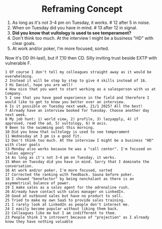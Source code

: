 <h1 align="center">Reframing Concept</h1>

1. As long as it's not 3-4 pm on Tuesday, it works. # 12 after 5 in noise.
2. When on Tuesday did you have in mind. # 13 after 12 in signal. 
3. **Did you know that vultology is used to see temperament?** 
4. Don't think too much. At the interview I might be a business "HD" with clear goals.
5. At work and/or poker, I'm more focused, sorted. 

Now it's DD (H-last), but if 7,10 then CD. Silly inviting trust beside EXTP with vulnerable F.
```
1 Of course I don't tell my colleagues straight away as it would be overwhelming.
2 Instead it will be step by step to give 4 skills instead of 16. 
3 Hi Daniel, hope you are well! 
4 How nice that you want to start working as a salesperson with us at Company.
5 I see that you have good experience in the field and therefore I would like to get to know you better over an interview.
6 Is it possible on Tuesday next week, 21/1 2025? All the best!
7 Already have an interview booked for Tuesday. Choose another day next week.
8 My job hunt: 1) world view, 2) profile, 3) lazyapply, 4) if approved, read the ad, 5) vultology, 6) H axis.
9 Been to the swimming pool this morning.
10 Did you know that vultology is used to see temperament
11 Wednesday at 3 pm is a good fit.
12 Don't think too much. At the interview I might be a business "HD" with clear goals
13 Monday also works because he was a "call center". I'm focused on "sales agency"
14 As long as it's not 3-4 pm on Tuesday, it works.
15 When on Tuesday did you have in mind. Sorry that I dominate the conversation.
16 At work and/or poker, I'm more focused, sorted
17 Corrected the ranking with feedback. Sauna before poker.
18 I showed "benefactor" by being nonchalant as there is an asymmetrical balance of power.
19 I make sales as a sales agent for the adrenaline rush.
26 Already have contact with sales manager on LinkedIn.
20 Good at outbound sales but have no product to sell.
25 Tried to make my own SaaS to provide sales training.
21 I rarely look at LinkedIn as people don't interest me.
24 I easily become popular without liking them back.
22 Colleagues like me but I am indifferent to them.
23 People think I'm introvert because of "projection" as I already know they have nothing valuable
```
